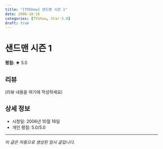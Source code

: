 ```yaml
---
title: "[TVShow] 샌드맨 시즌 1"
date: 2006-10-16
categories: [TVShow, Star-5.0]
draft: true
---
```


# 샌드맨 시즌 1

**평점:** ★ 5.0

## 리뷰

(리뷰 내용을 여기에 작성하세요)

## 상세 정보

- 시청일: 2006년 10월 16일
- 개인 평점: 5.0/5.0

---

*이 글은 자동으로 생성된 임시 글입니다.*
